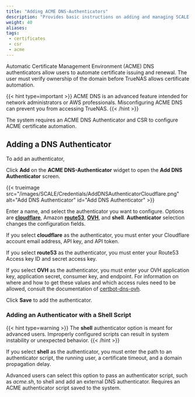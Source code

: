 ```yaml
---
title: "Adding ACME DNS-Authenticators"
description: "Provides basic instructions on adding and managing SCALE ACME DNS-authenticators."
weight: 40
aliases:
tags:
 - certificates
 - csr
 - acme
---
```


Automatic Certificate Management Environment (ACME) DNS authenticators allow users to automate certificate issuing and renewal. The user must verify ownership of the domain before TrueNAS allows certificate automation.

{{< hint type=important >}}
ACME DNS is an advanced feature intended for network administrators or AWS professionals. Misconfiguring ACME DNS can prevent you from accessing TrueNAS.
{{< /hint >}}

The system requires an ACME DNS Authenticator and CSR to configure ACME certificate automation.

## Adding a DNS Authenticator

To add an authenticator,

Click **Add** on the **ACME DNS-Authenticator** widget to open the **Add DNS Authenticator** screen.

{{< trueimage src="/images/SCALE/Credentials/AddDNSAuthenticatorCloudflare.png" alt="Add DNS Authenticator" id="Add DNS Authenticator" >}}

Enter a name, and select the authenticator you want to configure.
Options are **[cloudflare](https://www.cloudflare.com)**, Amazon **[route53](https://aws.amazon.com/route53/)**, [**OVH**](https://www.ovhcloud.com/en/domains/), and **shell**.
**Authenticator** selection changes the configuration fields.

If you select **cloudflare** as the authenticator, you must enter your Cloudflare account email address, API key, and API token.

If you select **route53** as the authenticator, you must enter your Route53 Access key ID and secret access key.

If you select **OVH** as the authenticator, you must enter your OVH application key, application secret, consumer key, and endpoint. For information on where and how to get these values and which access rules need to be allowed, consult the documentation of [certbot-dns-ovh](https://certbot-dns-ovh.readthedocs.io/en/stable/).

Click **Save** to add the authenticator.

### Adding an Authenticator with a Shell Script

{{< hint type=warning >}}
The **shell** authenticator option is meant for advanced users. Improperly configured scripts can result in system instability or unexpected behavior.
{{< /hint >}}

If you select **shell** as the authenticator, you must enter the path to an authenticator script, the running user, a certificate timeout, and a domain propagation delay.

Advanced users can select this option to pass an authenticator script, such as *acme.sh*, to shell and add an external DNS authenticator.
Requires an ACME authenticator script saved to the system.
